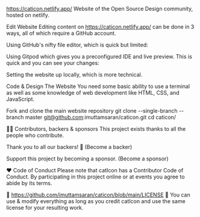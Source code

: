 https://caticon.netlify.app/
Website of the Open Source Design community, hosted on netlify.

Edit Website
Editing content on https://caticon.netlify.app/ can be done in 3 ways, all of which require a GitHub account.

Using GitHub's nifty file editor, which is quick but limited:



Using Gitpod which gives you a preconfigured IDE and live preview. This is quick and you can see your changes:



Setting the website up locally, which is more technical.

Code & Design The Website
You need some basic ability to use a terminal as well as some knowledge of web development like HTML, CSS, and JavaScript.

Fork and clone the main website repository
git clone --single-branch --branch master git@github.com:imuttamsaran/caticon.git
cd caticon/


👩‍🚀 Contributors, backers & sponsors
This project exists thanks to all the people who contribute. 

Thank you to all our backers! 🙏 (Become a backer)



Support this project by becoming a sponsor. (Become a sponsor)



♥ Code of Conduct
Please note that catIcon has a Contributor Code of Conduct. By participating in this project online or at events you agree to abide by its terms.

📜 https://github.com/imuttamsaran/caticon/blob/main/LICENSE
🔀 You can use & modify everything as long as you credit catIcon and use the same license for your resulting work.
